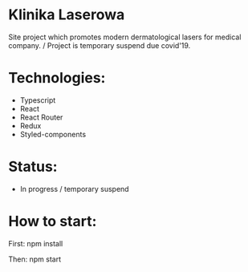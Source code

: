 # Klinika Laserowa  
Site project which promotes modern dermatological lasers for medical company. / Project is temporary suspend  due covid'19.

# Technologies:
- Typescript
- React
- React Router
- Redux
- Styled-components

# Status:

- In progress / temporary suspend

# How to start:
First:
npm install

Then:
npm start



